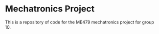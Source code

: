 # Mechatronics Project

This is a repository of code for the ME479 mechatronics project for group 10.
